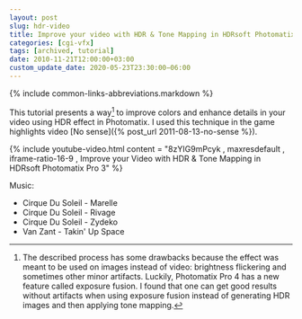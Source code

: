 ```yaml
---
layout: post
slug: hdr-video
title: Improve your video with HDR & Tone Mapping in HDRsoft Photomatix Pro 3
categories: [cgi-vfx]
tags: [archived, tutorial]
date: 2010-11-21T12:00:00+03:00
custom_update_date: 2020-05-23T23:30:00−06:00
---
```

{% include common-links-abbreviations.markdown %}

This tutorial presents a way[^1] to improve colors and enhance details in your video using HDR effect in Photomatix.
I used this technique in the game highlights video [No sense]({% post_url 2011-08-13-no-sense %}).

{% include youtube-video.html content = "8zYIG9mPcyk , maxresdefault , iframe-ratio-16-9 , Improve your Video with HDR & Tone Mapping in HDRsoft Photomatix Pro 3" %}

Music:
* Cirque Du Soleil - Marelle
* Cirque Du Soleil - Rivage
* Cirque Du Soleil - Zydeko
* Van Zant - Takin' Up Space

[^1]: The described process has some drawbacks because the effect was meant to be used on images instead of video:
    brightness flickering and sometimes other minor artifacts.
    Luckily, Photomatix Pro 4 has a new feature called exposure fusion.
    I found that one can get good results without artifacts when using exposure fusion instead of generating HDR images and then applying tone mapping.

